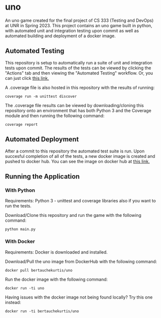 # uno
An uno game created for the final project of CS 333 (Testing and DevOps) at UNR in Spring 2023. This project contains an uno game built in python, with automated unit and integration testing upon commit as well as automated building and deployment of a docker image.

## Automated Testing
This repository is setup to automatically run a suite of unit and integration tests upon commit. The results of the tests can be viewed by clicking the "Actions" tab and then viewing the "Automated Testing" workflow. Or, you can just click [this link.](https://github.com/bertauchekurtis/uno/actions/workflows/autoTestingScript.yml)

A .coverage file is also hosted in this repository with the results of running:
```
coverage run -m unittest discover
```
The .coverage file results can be viewed by downloading/cloning this repository onto an environment that has both Python 3 and the Coverage module and then running the following command:
```
coverage report
```
## Automated Deployment
After a commit to this repository the automated test suite is run. Upon succesful completion of all of the tests, a new docker image is created and pushed to docker hub. You can see the image on docker hub at [this link.](https://hub.docker.com/repository/docker/bertauchekurtis/uno/general)

## Running the Application
### With Python
Requirements: Python 3 - unittest and coverage libraries also if you want to run the tests.

Download/Clone this repository and run the game with the following command:
```
python main.py
````
### With Docker
Requirements: Docker is downloaded and installed.

Download/Pull the uno image from DockerHub with the following command:
```
docker pull bertauchekurtis/uno
```
Run the docker image with the following command:
```
docker run -ti uno
```
Having issues with the docker image not being found locally? Try this one instead:
```
docker run -ti bertauchekurtis/uno
```
